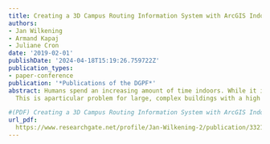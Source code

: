 ```yaml
---
title: Creating a 3D Campus Routing Information System with ArcGIS Indoors
authors:
- Jan Wilkening
- Armand Kapaj
- Juliane Cron
date: '2019-02-01'
publishDate: '2024-04-18T15:19:26.759722Z'
publication_types:
- paper-conference
publication: '*Publications of the DGPF*'
abstract: Humans spend an increasing amount of time indoors. While it is relatively easy to find the bestroute between buildings, it is more difficult to find the best route within a building. 
  This is aparticular problem for large, complex buildings with a high fluctuation of visitors like inuniversity buildings. In this contribution, we show how an interactive web-based 3D campusrouting and information system (CRIS) can be designed using ArcGIS Indoors and the ArcGISplatform. From a scientific point of view, we focus on the question how this system needs tobe designed in order to facilitate effective and efficient indoor routing. The most importantdesign elements of the CRIS were identified by conducting a user study with experts inCartography. This study showed that the system can help users without prior knowledge insolving routing tasks. 

#(PDF) Creating a 3D Campus Routing Information System with ArcGIS Indoors. Available from: https://www.researchgate.net/publication/332190100_Creating_a_3D_Campus_Routing_Information_System_with_ArcGIS_Indoors [accessed Mar 30 2025].
url_pdf: 
  https://www.researchgate.net/profile/Jan-Wilkening-2/publication/332190100_Creating_a_3D_Campus_Routing_Information_System_with_ArcGIS_Indoors/links/5d53d972458515304072f60c/Creating-a-3D-Campus-Routing-Information-System-with-ArcGIS-Indoors.pdf
---
```


